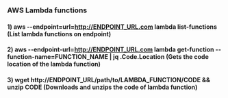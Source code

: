 ### AWS Lambda functions

#### 1) aws --endpoint=url=http://ENDPOINT_URL.com lambda list-functions (List lambda functions on endpoint)

#### 2) aws --endpoint-url=http://ENDPOINT_URL.com lambda get-function --function-name=FUNCTION_NAME | jq .Code.Location (Gets the code location of the lambda function)

#### 3) wget http://ENDPOINT_URL/path/to/LAMBDA_FUNCTION/CODE && unzip CODE (Downloads and unzips the code of lambda function)

